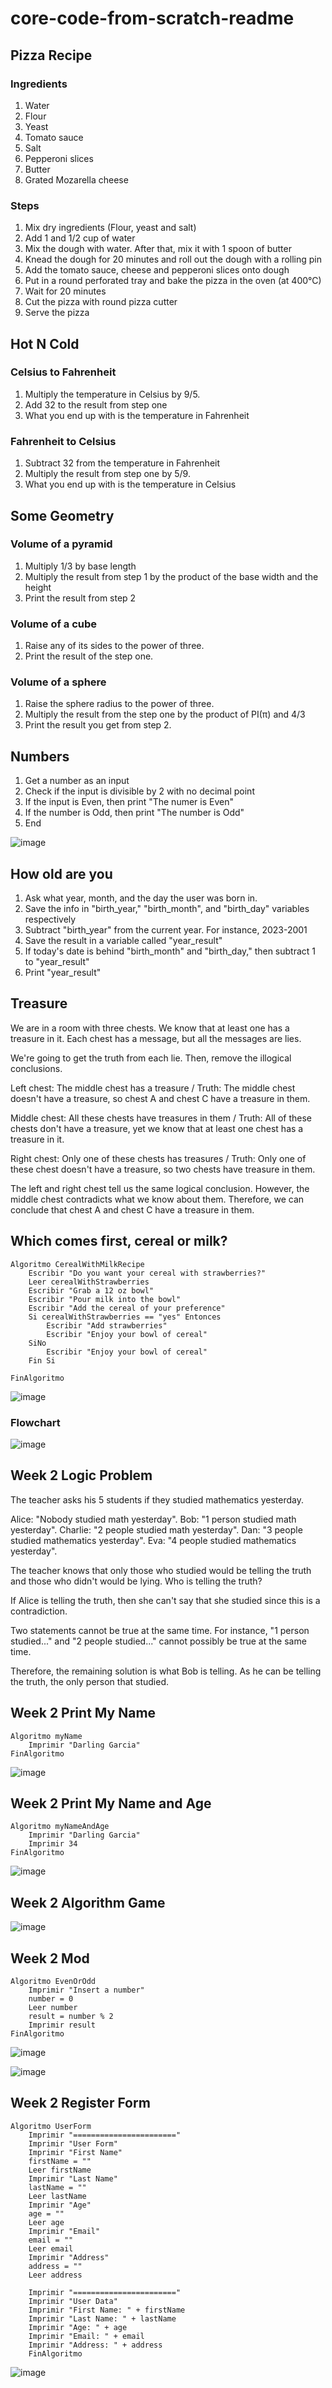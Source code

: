 # core-code-from-scratch-readme

## Pizza Recipe

### Ingredients
1. Water
2. Flour
3. Yeast
4. Tomato sauce
5. Salt
6. Pepperoni slices
7. Butter
8. Grated Mozarella cheese

### Steps
1. Mix dry ingredients (Flour, yeast and salt)
2. Add 1 and 1/2 cup of water
3. Mix the dough with water. After that, mix it with 1 spoon of butter
4. Knead the dough for 20 minutes and roll out the dough with a rolling pin
5. Add the tomato sauce, cheese and pepperoni slices onto dough
6. Put in a round perforated tray and bake the pizza in the oven (at 400°C)
7. Wait for 20 minutes
8. Cut the pizza with round pizza cutter
9. Serve the pizza

##  Hot N Cold

### Celsius to Fahrenheit
1. Multiply the temperature in Celsius by 9/5.
2. Add 32 to the result from step one
3. What you end up with is the temperature in Fahrenheit

### Fahrenheit to Celsius
1. Subtract 32 from the temperature in Fahrenheit
2. Multiply the result from step one by 5/9.
3. What you end up with is the temperature in Celsius

## Some Geometry

### Volume of a pyramid
1. Multiply 1/3 by base length
2. Multiply the result from step 1 by the product of the base width and the height
3. Print the result from step 2

### Volume of a cube
1. Raise any of its sides to the power of three.
2. Print the result of the step one.

### Volume of a sphere
1. Raise the sphere radius to the power of three.
2. Multiply the result from the step one by the product of PI(π) and 4/3
3. Print the result you get from step 2.

## Numbers

1. Get a number as an input
2. Check if the input is divisible by 2 with no decimal point
3. If the input is Even, then print "The numer is Even"
4. If the number is Odd, then print "The number is Odd"
5. End


![image](https://user-images.githubusercontent.com/128996495/229263249-dc9611b3-44b1-40ce-8ff0-bf78c0a15558.png)

## How old are you

1. Ask what year, month, and the day the user was born in.
2. Save the info in "birth_year," "birth_month", and "birth_day" variables respectively
3. Subtract "birth_year" from the current year. For instance, 2023-2001
4. Save the result in a variable called "year_result"
5. If today's date is behind "birth_month" and "birth_day," then subtract 1 to "year_result"
6. Print "year_result"

## Treasure

We are in a room with three chests. We know that at least one has a treasure in it. Each chest has a message, but all the messages are lies.

We're going to get the truth from each lie. Then, remove the illogical conclusions.

Left chest: The middle chest has a treasure / Truth: The middle chest doesn't have a treasure, so chest A and chest C have a treasure in them.

Middle chest: All these chests have treasures in them / Truth: All of these chests don't have a treasure, yet we know that at least one chest has a treasure in it.

Right chest: Only one of these chests has treasures / Truth: Only one of these chest doesn't have a treasure, so two chests have treasure in them.

The left and right chest tell us the same logical conclusion. However, the middle chest contradicts what we know about them.
Therefore, we can conclude that chest A and chest C have a treasure in them.

## Which comes first, cereal or milk?
```
Algoritmo CerealWithMilkRecipe
	Escribir "Do you want your cereal with strawberries?"
	Leer cerealWithStrawberries
	Escribir "Grab a 12 oz bowl"
	Escribir "Pour milk into the bowl"
	Escribir "Add the cereal of your preference"
	Si cerealWithStrawberries == "yes" Entonces
		Escribir "Add strawberries"
		Escribir "Enjoy your bowl of cereal"
	SiNo
		Escribir "Enjoy your bowl of cereal"
	Fin Si
	
FinAlgoritmo
```
![image](https://user-images.githubusercontent.com/128996495/231322623-bfd4bc97-92a6-4630-81f9-cf673b740724.png)

### Flowchart

![image](https://user-images.githubusercontent.com/128996495/231326406-6f726492-009c-48e7-b3af-36c871032238.png)

## Week 2 Logic Problem

The teacher asks his 5 students if they studied mathematics yesterday.

Alice: "Nobody studied math yesterday".
Bob: "1 person studied math yesterday".
Charlie: "2 people studied math yesterday".
Dan: "3 people studied mathematics yesterday".
Eva: "4 people studied mathematics yesterday".

The teacher knows that only those who studied would be telling the truth and those who didn't would be lying. Who is telling the truth?

If Alice is telling the truth, then she can't say that she studied since this is a contradiction.

Two statements cannot be true at the same time. For instance, "1 person studied..." and "2 people studied..." cannot possibly be true at the same time.

Therefore, the remaining solution is what Bob is telling. As he can be telling the truth, the only person that studied.

## Week 2 Print My Name
```
Algoritmo myName
	Imprimir "Darling Garcia"
FinAlgoritmo
```
![image](https://user-images.githubusercontent.com/128996495/231911779-520f5ce3-199b-4251-a125-37cdafe87b22.png)

## Week 2 Print My Name and Age
```
Algoritmo myNameAndAge
	Imprimir "Darling Garcia"
	Imprimir 34
FinAlgoritmo
```
![image](https://user-images.githubusercontent.com/128996495/231912223-90a0b5cb-fc9e-482e-90ef-89712ab9794f.png)

## Week 2 Algorithm Game

![image](https://user-images.githubusercontent.com/128996495/231914436-34206f09-915a-4728-8e09-49ce32b66682.png)

## Week 2 Mod
```
Algoritmo EvenOrOdd
	Imprimir "Insert a number"
	number = 0
	Leer number
	result = number % 2
	Imprimir result
FinAlgoritmo
```
![image](https://user-images.githubusercontent.com/128996495/231916848-f2c338f3-da15-4f4e-aa36-c32bd750e478.png)

![image](https://user-images.githubusercontent.com/128996495/231916910-7ed17a6f-a8d7-4770-94e3-c5c3f4d29ce1.png)


## Week 2 Register Form
```
Algoritmo UserForm
	Imprimir "======================="
	Imprimir "User Form"
	Imprimir "First Name"
	firstName = ""
	Leer firstName
	Imprimir "Last Name"
	lastName = ""
	Leer lastName
	Imprimir "Age"
	age = ""
	Leer age
	Imprimir "Email"
	email = ""
	Leer email
	Imprimir "Address"
	address = ""
	Leer address
	
	Imprimir "======================="
	Imprimir "User Data"
	Imprimir "First Name: " + firstName
	Imprimir "Last Name: " + lastName
	Imprimir "Age: " + age
	Imprimir "Email: " + email
	Imprimir "Address: " + address
	FinAlgoritmo
```
![image](https://user-images.githubusercontent.com/128996495/231924321-05046aa0-c6aa-499c-955b-7898cab626da.png)
